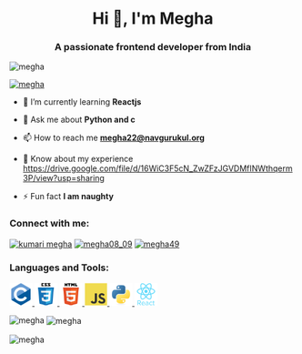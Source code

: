 <h1 align="center">Hi 👋, I'm Megha</h1>
<h3 align="center">A passionate frontend developer from India</h3>

<p align="left"> <img src="https://komarev.com/ghpvc/?username=megha&label=Profile%20views&color=0e75b6&style=flat" alt="megha" /> </p>

<p align="left"> <a href="https://github.com/ryo-ma/github-profile-trophy"><img src="https://github-profile-trophy.vercel.app/?username=megha" alt="megha" /></a> </p>

- 🌱 I’m currently learning **Reactjs**

- 💬 Ask me about **Python and c**

- 📫 How to reach me **megha22@navgurukul.org**

- 📄 Know about my experience https://drive.google.com/file/d/16WiC3F5cN_ZwZFzJGVDMfINWthqerm3P/view?usp=sharing

- ⚡ Fun fact **I am naughty**

<h3 align="left">Connect with me:</h3>
<p align="left">
<a href="https://linkedin.com/in/kumari megha" target="blank"><img align="center" src="https://raw.githubusercontent.com/rahuldkjain/github-profile-readme-generator/master/src/images/icons/Social/linked-in-alt.svg" alt="kumari megha" height="30" width="40" /></a>
<a href="https://instagram.com/megha08_09" target="blank"><img align="center" src="https://raw.githubusercontent.com/rahuldkjain/github-profile-readme-generator/master/src/images/icons/Social/instagram.svg" alt="megha08_09" height="30" width="40" /></a>
<a href="https://www.codechef.com/users/megha49" target="blank"><img align="center" src="https://cdn.jsdelivr.net/npm/simple-icons@3.1.0/icons/codechef.svg" alt="megha49" height="30" width="40" /></a>
</p>

<h3 align="left">Languages and Tools:</h3>
<p align="left"> <a href="https://www.cprogramming.com/" target="_blank" rel="noreferrer"> <img src="https://raw.githubusercontent.com/devicons/devicon/master/icons/c/c-original.svg" alt="c" width="40" height="40"/> </a> <a href="https://www.w3schools.com/css/" target="_blank" rel="noreferrer"> <img src="https://raw.githubusercontent.com/devicons/devicon/master/icons/css3/css3-original-wordmark.svg" alt="css3" width="40" height="40"/> </a> <a href="https://www.w3.org/html/" target="_blank" rel="noreferrer"> <img src="https://raw.githubusercontent.com/devicons/devicon/master/icons/html5/html5-original-wordmark.svg" alt="html5" width="40" height="40"/> </a> <a href="https://developer.mozilla.org/en-US/docs/Web/JavaScript" target="_blank" rel="noreferrer"> <img src="https://raw.githubusercontent.com/devicons/devicon/master/icons/javascript/javascript-original.svg" alt="javascript" width="40" height="40"/> </a> <a href="https://www.python.org" target="_blank" rel="noreferrer"> <img src="https://raw.githubusercontent.com/devicons/devicon/master/icons/python/python-original.svg" alt="python" width="40" height="40"/> </a> <a href="https://reactjs.org/" target="_blank" rel="noreferrer"> <img src="https://raw.githubusercontent.com/devicons/devicon/master/icons/react/react-original-wordmark.svg" alt="react" width="40" height="40"/> </a> </p>

<p><img align="left" src="https://github-readme-stats.vercel.app/api/top-langs?username=megha&show_icons=true&locale=en&layout=compact" alt="megha" /></p>

<p>&nbsp;<img align="center" src="https://github-readme-stats.vercel.app/api?username=megha&show_icons=true&locale=en" alt="megha" /></p>

<p><img align="center" src="https://github-readme-streak-stats.herokuapp.com/?user=megha&" alt="megha" /></p>

